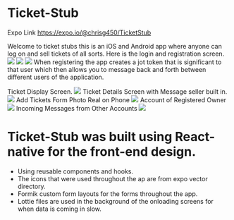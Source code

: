 # Ticket-Stub

Expo Link https://expo.io/@chrisg450/TicketStub

Welcome to ticket stubs this is an iOS and Android app where anyone can log on and sell tickets of all sorts.
Here is the login and registration screen.
![](https://github.com/christophRyan01/Ticket-Stub/blob/master/app/assets/HomeScreen.png)
![](https://github.com/christophRyan01/Ticket-Stub/blob/master/app/assets/register.png)
![](https://github.com/christophRyan01/Ticket-Stub/blob/master/app/assets/loginscreen.png)
When registering the app creates a jot token that is significant to that user which then allows you to message back and forth between different users of the application.

Ticket Display Screen.
![](https://github.com/christophRyan01/Ticket-Stub/blob/master/app/assets/ticketsscreen.png)
Ticket Details Screen with Message seller built in.
![](https://github.com/christophRyan01/Ticket-Stub/blob/master/app/assets/ticketdetails.png)
Add Tickets Form Photo Real on Phone
![](https://github.com/christophRyan01/Ticket-Stub/blob/master/app/assets/Simulator%20Screen%20Shot%20-%20iPhone%2011%20Pro%20-%202020-09-20%20at%2021.37.32.png)
Account of Registered Owner
![](https://github.com/christophRyan01/Ticket-Stub/blob/master/app/assets/accountscreen.png)
Incoming Messages from Other Accounts
![](https://github.com/christophRyan01/Ticket-Stub/blob/master/app/assets/messagescreen.png)

# Ticket-Stub was built using React-native for the front-end design. 
- Using reusable components and hooks.
- The icons that were used throughout the ap are from expo vector directory.
- Formik custom form layouts for the forms throughout the app.  
- Lottie files are used in the background of the onloading screens for when data is coming in slow.
